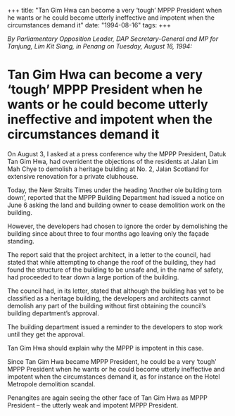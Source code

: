 +++ 
title: "Tan Gim Hwa can become a very ‘tough’ MPPP President when he wants or he could become utterly ineffective and impotent when the circumstances demand it"
date: "1994-08-16"
tags:
+++

_By Parliamentary Opposition Leader, DAP Secretary-General and MP for Tanjung, Lim Kit Siang, in Penang on Tuesday, August 16, 1994:_

# Tan Gim Hwa can become a very ‘tough’ MPPP President when he wants or he could become utterly ineffective and impotent when the circumstances demand it

On August 3, I asked at a press conference why the MPPP President, Datuk Tan Gim Hwa, had overrident the objections of the residents at Jalan Lim Mah Chye to demolish a heritage building at No. 2, Jalan Scotland for extensive renovation for a private clubhouse.</u>

Today, the New Straits Times under the heading ‘Another ole building torn down’, reported that the MPPP Building Department had issued a notice on June 6 asking the land and building owner to cease demolition work on the building.

However, the developers had chosen to ignore the order by demolishing the building since about three to four months ago leaving only the façade standing.

The report said that the project architect, in a letter to the council, had stated that while attempting to change the roof of the building, they had found the structure of the building to be unsafe and, in the name of safety, had proceeded to tear down a large portion of the building.

The council had, in its letter, stated that although the building has yet to be classified as a heritage building, the developers and architects cannot demolish any part of the building without first obtaining the council’s building department’s approval.

The building department issued a reminder to the developers to stop work until they get the approval.

Tan Gim Hwa should explain why the MPPP is impotent in this case.

Since Tan Gim Hwa became MPPP President, he could be a very ‘tough’ MPPP President when he wants or he could become utterly ineffective and impotent when the circumstances demand it, as for instance on the Hotel Metropole demolition scandal.

Penangites are again seeing the other face of Tan Gim Hwa as MPPP President – the utterly weak and impotent MPPP President.
 
